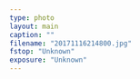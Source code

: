 ```yaml
---
type: photo
layout: main
caption: ""
filename: "20171116214800.jpg"
fstop: "Unknown"
exposure: "Unknown"
---
```

